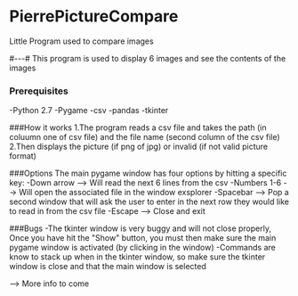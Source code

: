 # PierrePictureCompare
Little Program used to compare images

#---#
This program is used to display 6 images and see the contents of the images

### Prerequisites
-Python 2.7
-Pygame
-csv
-pandas
-tkinter

###How it works
1.The program reads a csv file and takes the path (in coluumn one of csv file) and the file name (second column of the csv file)
2.Then displays the picture (if png of jpg) or invalid (if not valid picture format)

###Options
The main pygame window has four options by hitting a specific key:
-Down arrow --> Will read the next 6 lines from the csv
-Numbers 1-6 --> Will open the associated file in the window exsplorer
-Spacebar --> Pop a second window that will ask the user to enter in the next row they would like to read in from the csv file
-Escape --> Close and exit

###Bugs
-The tkinter window is very buggy and will not close properly, Once you have hit the "Show" button, you must then make sure the main pygame window is activated (by clicking in the window)
-Commands are know to stack up when in the tkinter window, so make sure the tkinter window is close and that the main window is selected

--> More info to come
